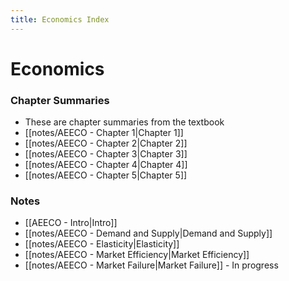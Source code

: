 ```yaml
---
title: Economics Index
---
```


# Economics

### Chapter Summaries
- These are chapter summaries from the textbook
- [[notes/AEECO - Chapter 1|Chapter 1]]
- [[notes/AEECO - Chapter 2|Chapter 2]]
- [[notes/AEECO - Chapter 3|Chapter 3]]
- [[notes/AEECO - Chapter 4|Chapter 4]]
- [[notes/AEECO - Chapter 5|Chapter 5]]



### Notes
- [[AEECO - Intro|Intro]]
- [[notes/AEECO - Demand and Supply|Demand and Supply]]
- [[notes/AEECO - Elasticity|Elasticity]]
- [[notes/AEECO - Market Efficiency|Market Efficiency]]
- [[notes/AEECO - Market Failure|Market Failure]] - In progress






